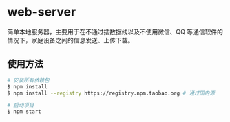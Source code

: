 # web-server

简单本地服务器，主要用于在不通过插数据线以及不使用微信、QQ 等通信软件的情况下，家庭设备之间的信息发送、上传下载。

## 使用方法

```sh
# 安装所有依赖包
$ npm install
$ npm install --registry https://registry.npm.taobao.org # 通过国内源

# 启动项目
$ npm start
```
